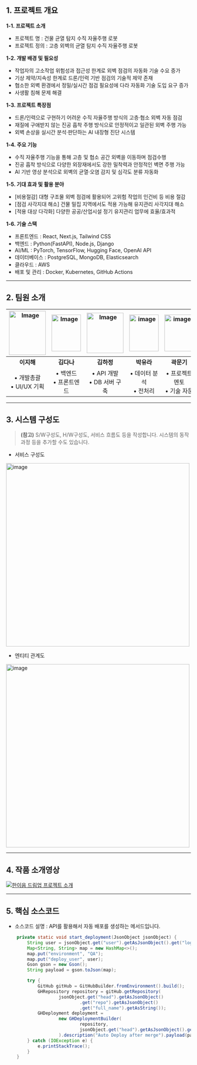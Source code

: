 ## **1. 프로젝트 개요**

**1-1. 프로젝트 소개**
- 프로젝트 명 : 건물 균열 탐지 수직 자율주행 로봇
- 프로젝트 정의 : 고층 외벽의 균열 탐지 수직 자율주행 로봇

**1-2. 개발 배경 및 필요성**
- 작업자의 고소작업 위험성과 접근성 한계로 외벽 점검의 자동화 기술 수요 증가
- 기상 제약/지속성 한계로 드론/인력 기반 점검의 기술적 제약 존재
- 협소한 외벽 환경에서 정밀/실시간 점검 필요성에 다라 자동화 기술 도입 요구 증가
- 사생활 침해 문제 해결

**1-3. 프로젝트 특장점**
- 드론/인력으로 구현하기 어려운 수직 자율주행 방식의 고층·협소 외벽 자동 점검
- 재질에 구애받지 않는 진공 흡착 주행 방식으로 안정적이고 일관된 외벽 주행 가능
- 외벽 손상을 실시간 분석·판단하는 AI 내장형 진단 시스템

**1-4. 주요 기능**
- 수직 자율주행 기능을 통해 고층 및 협소 공간 외벽을 이동하며 점검수행
- 진공 흡착 방식으로 다양한 외장재에서도 강한 밀착력과 안정적인 벽면 주행 가능
- AI 기반 영상 분석으로 외벽의 균열·오염 감지 및 심각도 분류 자동화

**1-5. 기대 효과 및 활용 분야**
- [비용절감] 대형 구조물 외벽 점검에 활용되어 고위험 작업의 인건비 등 비용 절감
- [점검 사각지대 해소] 건물 밀집 지역에서도 적용 가능해 유지관리 사각지대 해소
- [적용 대상 다각화] 다양한 공공/산업시설 정기 유지관리 업무에 효율/효과적

**1-6. 기술 스택**
- 프론트엔드 : React, Next.js, Tailwind CSS
- 백엔드 : Python(FastAPI), Node.js, Django
- AI/ML : PyTorch, TensorFlow, Hugging Face, OpenAI API
- 데이터베이스 : PostgreSQL, MongoDB, Elasticsearch
- 클라우드 : AWS
- 배포 및 관리 : Docker, Kubernetes, GitHub Actions

---

## **2. 팀원 소개**
| <img width="100" height="120" alt="Image" src="https://github.com/user-attachments/assets/e5ed992b-891d-4763-8339-85117cc62ebd" /> | <img width="80" height="100" alt="Image" src="https://github.com/user-attachments/assets/6dc10dc4-fd4e-4e7b-9b7f-d91b70599bf5" /> | <img width="100" height="110" alt="Image" src="https://github.com/user-attachments/assets/2efa44a6-043f-44b4-a4ab-5ebec4665f8e" /> | <img width="80" height="100" alt="image" src="https://github.com/user-attachments/assets/0d5909f0-fc73-4ab9-be09-4d48e3e71083" > | <img width="80" height="100" alt="image" src="https://github.com/user-attachments/assets/c7f66b7c-ab84-41fa-8fba-b49dba28b677" > |
|:---:|:---:|:---:|:---:|:---:|
| **이지해** | **김다나** | **김하정** | **박유라** | **곽문기** |
| • 개발총괄 <br> • UI/UX 기획 | • 백엔드 <br> • 프론트엔드 | • API 개발 <br> • DB 서버 구축 |• 데이터 분석 <br> • 전처리 | • 프로젝트 멘토 <br> • 기술 자문 |



---
## **3. 시스템 구성도**
> **(참고)** S/W구성도, H/W구성도, 서비스 흐름도 등을 작성합니다. 시스템의 동작 과정 등을 추가할 수도 있습니다.
- 서비스 구성도
<img width="500" height="500" alt="image" src="https://github.com/user-attachments/assets/28fc8453-d1a0-4184-8fd0-130d93d18545" />


- 엔티티 관계도
<img width="500" height="500" alt="image" src="https://github.com/user-attachments/assets/76e3347b-6d94-491e-8aeb-a7b4601c54d5" />


---
## **4. 작품 소개영상**
[![한이음 드림업 프로젝트 소개](https://img.youtube.com/vi/gbGASSssgFE/maxresdefault.jpg)](https://youtu.be/gbGASSssgFE)


---
## **5. 핵심 소스코드**
- 소스코드 설명 : API를 활용해서 자동 배포를 생성하는 메서드입니다.

```Java
    private static void start_deployment(JsonObject jsonObject) {
        String user = jsonObject.get("user").getAsJsonObject().get("login").getAsString();
        Map<String, String> map = new HashMap<>();
        map.put("environment", "QA");
        map.put("deploy_user", user);
        Gson gson = new Gson();
        String payload = gson.toJson(map);

        try {
            GitHub gitHub = GitHubBuilder.fromEnvironment().build();
            GHRepository repository = gitHub.getRepository(
                    jsonObject.get("head").getAsJsonObject()
                            .get("repo").getAsJsonObject()
                            .get("full_name").getAsString());
            GHDeployment deployment =
                    new GHDeploymentBuilder(
                            repository,
                            jsonObject.get("head").getAsJsonObject().get("sha").getAsString()
                    ).description("Auto Deploy after merge").payload(payload).autoMerge(false).create();
        } catch (IOException e) {
            e.printStackTrace();
        }
    }
```
